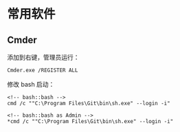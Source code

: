 # 常用软件

## Cmder

添加到右键，管理员运行：

```sh
Cmder.exe /REGISTER ALL
```

修改 bash 启动：

```
<!-- bash::bash -->
cmd /c ""C:\Program Files\Git\bin\sh.exe" --login -i"

<!-- bash::bash as Admin -->
*cmd /c ""C:\Program Files\Git\bin\sh.exe" --login -i"
```
